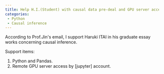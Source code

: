 ```yaml
---
title: Help H.I.(Student) with causal data pre-deal and GPU server access.
categories:
 - Python
 - Causal inference
---
```


According to Prof.Jin's email, I support Haruki ITAI in his graduate essay works concerning causal inference.

<!--more-->

Support items:
1. Python and Pandas.
1. Remote GPU server access by [jupyter] account.

